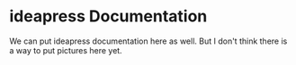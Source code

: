 ideapress Documentation
=========
We can put ideapress documentation here as well. But I don't think there is a way to put pictures here yet. 
